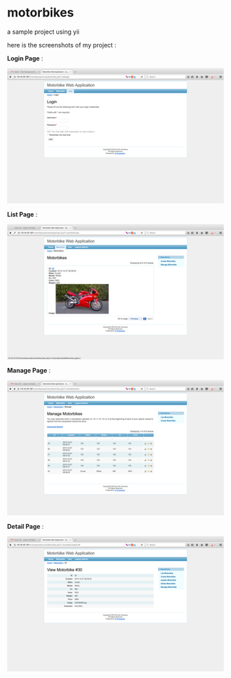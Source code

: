 # motorbikes
a sample project using yii


here is the screenshots of my project :

**Login Page** :

![Login Page](https://raw.githubusercontent.com/payamohajeri/motorbikes/master/screenshots/1-LoginPage.png "Login Page")

**List Page** :

![List Page](https://raw.githubusercontent.com/payamohajeri/motorbikes/master/screenshots/2-ListPage.png "List Page")

**Manage Page** :

![Manage Page ](https://raw.githubusercontent.com/payamohajeri/motorbikes/master/screenshots/3-ManagePage.png "Manage Page")

**Detail Page** :

![Detail Page](https://raw.githubusercontent.com/payamohajeri/motorbikes/master/screenshots/4-DetailPage.png "Detail Page")
